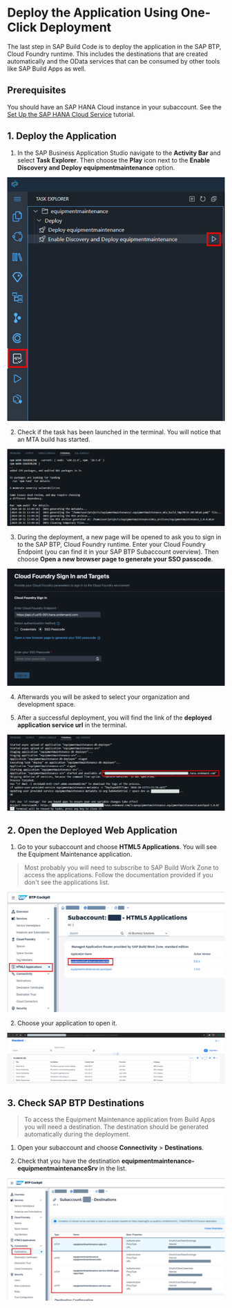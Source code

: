 # Deploy the Application Using One-Click Deployment

The last step in SAP Build Code is to deploy the application in the SAP BTP, Cloud Foundry runtime. This includes the destinations that are created automatically and the OData services that can be consumed by other tools like SAP Build Apps as well.

## Prerequisites

You should have an SAP HANA Cloud instance in your subaccount. See the [Set Up the SAP HANA Cloud Service](https://developers.sap.com/tutorials/btp-app-hana-cloud-setup.html#3b20e31c-e9eb-44f7-98ed-ceabfd9e586e) tutorial.

## 1. Deploy the Application

1. In the SAP Business Application Studio navigate to the **Activity Bar** and select **Task Explorer**. Then choose the **Play** icon next to the **Enable Discovery and Deploy equipmentmaintenance** option.

  ![](./images/enable.png)

2. Check if the task has been launched in the terminal. You will notice that an MTA build has started. 

  ![](./images/mta.png)

3. During the deployment, a new page will be opened to ask you to sign in to the SAP BTP, Cloud Foundry runtime. Enter your Cloud Foundry Endpoint (you can find it in your SAP BTP Subaccount overview). Then choose **Open a new browser page to generate your SSO passcode**.

  ![](./images/cflogin.png)

4. Afterwards you will be asked to select your organization and development space.

5. After a successful deployment, you will find the link of the **deployed application service url** in the terminal.

  ![](./images/deployedapp.png)

## 2. Open the Deployed Web Application

1. Go to your subaccount and choose **HTML5 Applications**. You will see the Equipment Maintenance application. 

> Most probably you will need to subscribe to SAP Build Work Zone to access the applications. Follow the documentation provided if you don't see the applications list.

  ![](./images/webapp.png)

2. Choose your application to open it.

  ![](./images/deployedurl.png)


## 3. Check SAP BTP Destinations

> To access the Equipment Maintenance application from Build Apps you will need a destination. The destination should be generated automatically during the deployment.

1. Open your subaccount and choose **Connectivity** > **Destinations**.

2. Check that you have the destination **equipmentmaintenance-equipmentmaintenanceSrv** in the list.

  ![](./images/destinations.png)




